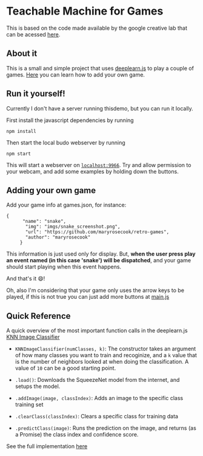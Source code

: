# Teachable Machine for Games

This is based on the code made available by the google creative lab that can be acessed [here](https://github.com/googlecreativelab/teachable-machine-boilerplate).

## About it

This is a small and simple project that uses [deeplearn.js](https://deeplearnjs.org) to play a couple of games. [Here](#) you can learn how to add your own game.

## Run it yourself!

Currently I don't have a server running thisdemo, but you can run it locally.

First install the javascript dependencies by running  
```
npm install
```
Then start the local budo webserver by running 
```
npm start
```

This will start a webserver on [`localhost:9966`](http://localhost:9966). Try and allow permission to your webcam, and add some examples by holding down the buttons. 

## Adding your own game

Add your game info at games.json, for instance:

```
{
      "name": "snake",
       "img": "imgs/snake_screenshot.png",
       "url": "https://github.com/maryrosecook/retro-games",
       "author": "maryrosecook"
     }
```

This information is just used only for display. But, **when the user press play an event named <name> (in this case 'snake') will be dispatched**, and your game should start playing when this event happens.

And that's it :smile:!

Oh, also I'm considering that your game only uses the arrow keys to be played, if this is not true you can just add more buttons at [main.js](main.js)


## Quick Reference
A quick overview of the most important function calls in the deeplearn.js [KNN Image Classifier](https://github.com/PAIR-code/deeplearnjs/tree/master/models/knn_image_classifier)

- `KNNImageClassifier(numClasses, k)`: The constructor takes an argument of how many classes you want to train and recoginize, and a `k` value that is the number of neighbors looked at when doing the classification. A value of `10` can be a good starting point.

- `.load()`: Downloads the SqueezeNet model from the internet, and setups the model.

- `.addImage(image, classIndex)`: Adds an image to the specific class training set

- `.clearClass(classIndex)`: Clears a specific class for training data

- `.predictClass(image)`: Runs the prediction on the image, and returns (as a Promise) the class index and confidence score. 

See the full implementation [here](https://github.com/PAIR-code/deeplearnjs/blob/master/models/knn_image_classifier/knn_image_classifier.ts)
